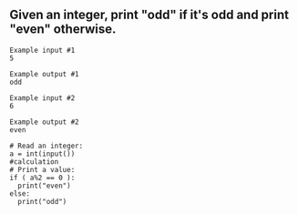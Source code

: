 ## Given an integer, print "odd" if it's odd and print "even" otherwise.
```
Example input #1
5

Example output #1
odd

Example input #2
6

Example output #2
even
```
```
# Read an integer:
a = int(input())
#calculation
# Print a value:
if ( a%2 == 0 ):
  print("even")
else:
  print("odd")
```
